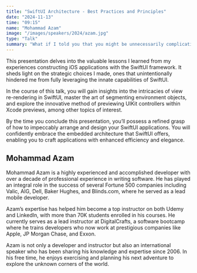 ```yaml
---
title: "SwiftUI Architecture - Best Practices and Principles"
date: "2024-11-13"
time: "09:15"
name: "Mohammad Azam"
image: "/images/speakers/2024/azam.jpg"
type: "Talk"
summary: "What if I told you that you might be unnecessarily complicating your SwiftUI apps by selecting an architecture that doesn’t align with the declarative nature of the SwiftUI framework? Instead of battling against the framework, what if you could seamlessly work with it?"
---
```


This presentation delves into the valuable lessons I learned from my experiences constructing iOS applications with the SwiftUI framework. It sheds light on the strategic choices I made, ones that unintentionally hindered me from fully leveraging the innate capabilities of SwiftUI.

In the course of this talk, you will gain insights into the intricacies of view re-rendering in SwiftUI, master the art of segmenting environment objects, and explore the innovative method of previewing UIKit controllers within Xcode previews, among other topics of interest.

By the time you conclude this presentation, you’ll possess a refined grasp of how to impeccably arrange and design your SwiftUI applications. You will confidently embrace the embedded architecture that SwiftUI offers, enabling you to craft applications with enhanced efficiency and elegance.

## Mohammad Azam

Mohammad Azam is a highly experienced and accomplished developer with over a decade of professional experience in writing software. He has played an integral role in the success of several Fortune 500 companies including Valic, AIG, Dell, Baker Hughes, and Blinds.com, where he served as a lead mobile developer.

Azam’s expertise has helped him become a top instructor on both Udemy and LinkedIn, with more than 70K students enrolled in his courses. He currently serves as a lead instructor at DigitalCrafts, a software bootcamp where he trains developers who now work at prestigious companies like Apple, JP Morgan Chase, and Exxon.

Azam is not only a developer and instructor but also an international speaker who has been sharing his knowledge and expertise since 2006. In his free time, he enjoys exercising and planning his next adventure to explore the unknown corners of the world.
